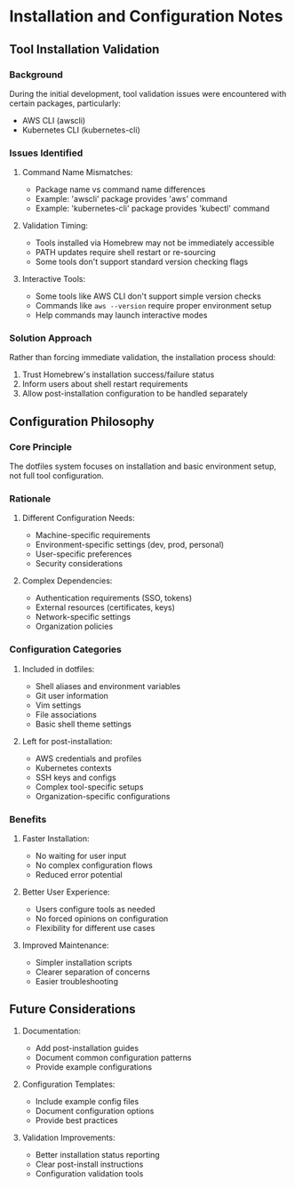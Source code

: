 # Installation and Configuration Notes

## Tool Installation Validation

### Background

During the initial development, tool validation issues were encountered with certain packages, particularly:

- AWS CLI (awscli)
- Kubernetes CLI (kubernetes-cli)

### Issues Identified

1. Command Name Mismatches:
   - Package name vs command name differences
   - Example: 'awscli' package provides 'aws' command
   - Example: 'kubernetes-cli' package provides 'kubectl' command

2. Validation Timing:
   - Tools installed via Homebrew may not be immediately accessible
   - PATH updates require shell restart or re-sourcing
   - Some tools don't support standard version checking flags

3. Interactive Tools:
   - Some tools like AWS CLI don't support simple version checks
   - Commands like `aws --version` require proper environment setup
   - Help commands may launch interactive modes

### Solution Approach

Rather than forcing immediate validation, the installation process should:

1. Trust Homebrew's installation success/failure status
2. Inform users about shell restart requirements
3. Allow post-installation configuration to be handled separately

## Configuration Philosophy

### Core Principle

The dotfiles system focuses on installation and basic environment setup, not full tool configuration.

### Rationale

1. Different Configuration Needs:
   - Machine-specific requirements
   - Environment-specific settings (dev, prod, personal)
   - User-specific preferences
   - Security considerations

2. Complex Dependencies:
   - Authentication requirements (SSO, tokens)
   - External resources (certificates, keys)
   - Network-specific settings
   - Organization policies

### Configuration Categories

1. Included in dotfiles:
   - Shell aliases and environment variables
   - Git user information
   - Vim settings
   - File associations
   - Basic shell theme settings

2. Left for post-installation:
   - AWS credentials and profiles
   - Kubernetes contexts
   - SSH keys and configs
   - Complex tool-specific setups
   - Organization-specific configurations

### Benefits

1. Faster Installation:
   - No waiting for user input
   - No complex configuration flows
   - Reduced error potential

2. Better User Experience:
   - Users configure tools as needed
   - No forced opinions on configuration
   - Flexibility for different use cases

3. Improved Maintenance:
   - Simpler installation scripts
   - Clearer separation of concerns
   - Easier troubleshooting

## Future Considerations

1. Documentation:
   - Add post-installation guides
   - Document common configuration patterns
   - Provide example configurations

2. Configuration Templates:
   - Include example config files
   - Document configuration options
   - Provide best practices

3. Validation Improvements:
   - Better installation status reporting
   - Clear post-install instructions
   - Configuration validation tools
